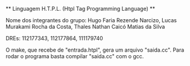 ** Linguagem H.T.P.L.  (Htpl Tag Programming Language) **

Nome dos integrantes do grupo:
Hugo Faria Rezende Narcizo, Lucas Murakami Rocha da Costa, Thales Nathan Caicó Matias da Silva

DREs:
112177343, 112177864, 111179740

O make, que recebe de "entrada.htpl", gera um arquivo "saida.cc".
Para rodar o programa basta compilar "saida.cc" com o gcc.
